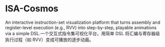 # ISA-Cosmos
An interactive instruction-set visualization platform that turns assembly and register-level execution (e.g., RVV) into step-by-step, playable animations via a simple DSL.一个交互式指令集可视化平台，用简单 DSL 将汇编与寄存器级执行过程（如 RVV）变成可播放的逐步动画。
